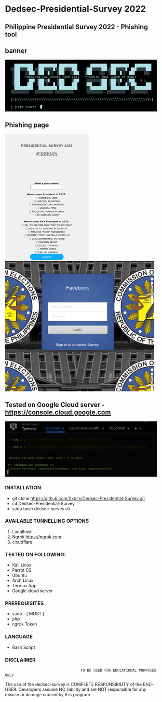 # Dedsec-Presidential-Survey 2022
## Philippine Presidential Survey 2022 - Phishing tool 

## banner
![1](https://github.com/0xbitx/Dedsec-Presidential-Survey/blob/master/dedsecsurvey.png)

## Phishing page

![2](https://github.com/0xbitx/Dedsec-Presidential-Survey/blob/master/form.png)
![3](https://github.com/0xbitx/Dedsec-Presidential-Survey/blob/master/loginpage.png)
## Tested on Google Cloud server - https://console.cloud.google.com
![4](https://github.com/0xbitx/Dedsec-Presidential-Survey/blob/master/cloud-server.png)


### INSTALLATION
* git clone https://github.com/0xbitx/Dedsec-Presidential-Survey.git
* cd Dedsec-Presidential-Survey
* sudo bash dedsec-survey.sh

### AVAILABLE TUNNELLING OPTIONS
1. Localhost
2. Ngrok https://ngrok.com
3. cloudflare
### TESTED ON FOLLOWING:
* Kali Linux
* Parrot OS
* Ubuntu
* Arch Linux
* Termux App
* Google cloud server
### PREREQUISITES
* sudo - [ MUST ]
* php
* ngrok Token
### LANGUAGE 
* Bash Script


### DISCLAIMER
                                       TO BE USED FOR EDUCATIONAL PURPOSES ONLY

The use of the dedsec-survey is COMPLETE RESPONSIBILITY of the END-USER. Developers assume NO liability and are NOT responsible for any misuse or damage caused by this program. 
